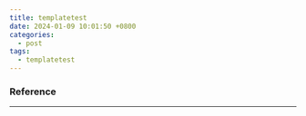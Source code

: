```yaml
---
title: templatetest
date: 2024-01-09 10:01:50 +0800
categories:
  - post
tags:
  - templatetest
---
```




### Reference
---
